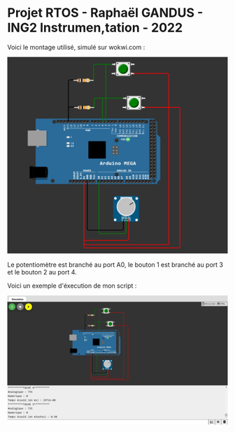 # Projet RTOS - Raphaël GANDUS - ING2 Instrumen,tation - 2022

Voici le montage utilisé, simulé sur wokwi.com :

![Montage.jpg](./Montage.jpg)

Le potentiomètre est branché au port A0, le bouton 1 est branché au port 3 et le bouton 2 au port 4.

Voici un exemple d'éxecution de mon script :

![Test.jpg](./Test.jpg)

